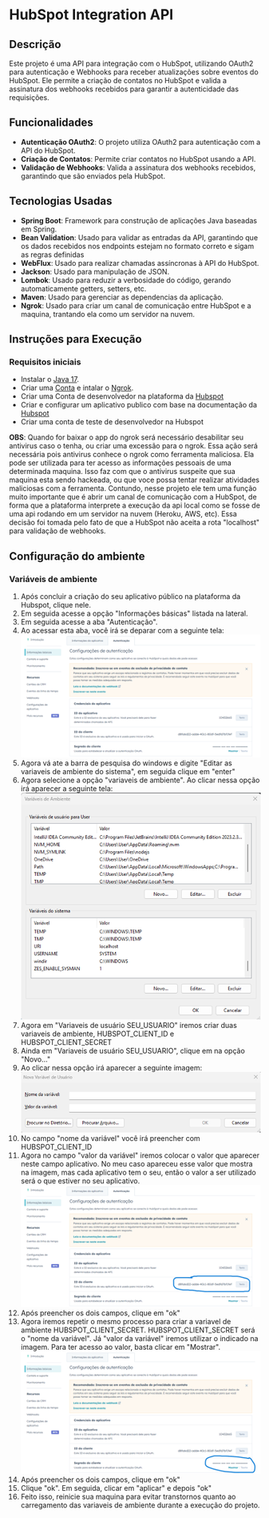 # HubSpot Integration API

## Descrição

Este projeto é uma API para integração com o HubSpot, utilizando OAuth2 para autenticação e Webhooks para receber atualizações sobre eventos do HubSpot. Ele permite a criação de contatos no HubSpot e valida a assinatura dos webhooks recebidos para garantir a autenticidade das requisições.

## Funcionalidades

- **Autenticação OAuth2**: O projeto utiliza OAuth2 para autenticação com a API do HubSpot.
- **Criação de Contatos**: Permite criar contatos no HubSpot usando a API.
- **Validação de Webhooks**: Valida a assinatura dos webhooks recebidos, garantindo que são enviados pela HubSpot.

## Tecnologias Usadas

- **Spring Boot**: Framework para construção de aplicações Java baseadas em Spring.
- **Bean Validation**: Usado para validar as entradas da API, garantindo que os dados recebidos nos endpoints estejam no formato correto e sigam as regras definidas
- **WebFlux**: Usado para realizar chamadas assíncronas à API do HubSpot.
- **Jackson**: Usado para manipulação de JSON.
- **Lombok**: Usado para reduzir a verbosidade do código, gerando automaticamente getters, setters, etc.
- **Maven**: Usado para gerenciar as dependencias da aplicação.
- **Ngrok**: Usado para criar um canal de comunicação entre HubSpot e a maquina, trantando ela como um servidor na nuvem.

## Instruções para Execução

### Requisitos iniciais

- Instalar o [Java 17](https://adoptopenjdk.net/).
- Criar uma [Conta](https://ngrok.com/) e intalar o [Ngrok](https://ngrok.com/downloads/windows).
- Criar uma Conta de desenvolvedor na plataforma da [Hubspot](https://app.hubspot.com/login)
- Criar e configurar um aplicativo publico com base na documentação da [Hubspot]([https://app.hubspot.com/login](https://developers.hubspot.com/docs/guides/apps/public-apps/overview))
- Criar uma conta de teste de desenvolvedor na Hubspot

**OBS**: Quando for baixar o app do ngrok será necessário desabilitar seu antivirus caso o tenha, ou criar uma excessão para o ngrok. Essa ação será necessária pois antivirus conhece o ngrok como ferramenta maliciosa. Ela pode ser utilizada para ter acesso as informações pessoais de uma determinada maquina. Isso faz com que o antivirus suspeite que sua maquina esta sendo hackeada, ou que voce possa tentar realizar atividades maliciosas com a ferramenta. Contundo, nesse projeto ele tem uma função muito importante que é abrir um canal de comunicação com a HubSpot, de forma que a plataforma interprete a execução da api local como se fosse de uma api rodando em um servidor na nuvem (Heroku, AWS, etc). Essa decisão foi tomada pelo fato de que a HubSpot não aceita a rota "localhost" para validação de webhooks.

## Configuração do ambiente

### Variáveis de ambiente

1. Após concluir a criação do seu aplicativo público na plataforma da Hubspot, clique nele.
2. Em seguida acesse a opção "Informações básicas" listada na lateral.
3. Em seguida acesse a aba "Autenticação".
4. Ao acessar esta aba, você irá se deparar com a seguinte tela:
![Imagem Exemplo](imagens/img1.png)
5. Agora vá ate a barra de pesquisa do windows e digite "Editar as variaveis de ambiente do sistema", em seguida clique em "enter"
6. Agora selecione a opção "variaveis de ambiente". Ao clicar nessa opção irá aparecer a seguinte tela:
![Imagem Exemplo](imagens/img2.png)
7. Agora em "Variaveis de usuário SEU_USUARIO" iremos criar duas variaveis de ambiente, HUBSPOT_CLIENT_ID e HUBSPOT_CLIENT_SECRET
8. Ainda em "Variaveis de usuário SEU_USUARIO", clique em na opção "Novo..."
9. Ao clicar nessa opção irá aparecer a seguinte imagem:
![Imagem Exemplo](imagens/img3.png)
10. No campo "nome da variável" você irá preencher com HUBSPOT_CLIENT_ID
11. Agora no campo "valor da variável" iremos colocar o valor que aparecer neste campo aplicativo. No meu caso apareceu esse valor que mostra na imagem, mas cada aplicativo tem o seu, então o valor a ser utilizado será o que estiver no seu aplicativo.
![Imagem Exemplo](imagens/img4.png)
12. Após preencher os dois campos, clique em "ok"
13. Agora iremos repetir o mesmo processo para criar a variavel de ambiente HUBSPOT_CLIENT_SECRET. HUBSPOT_CLIENT_SECRET será o "nome da variável". Já "valor da variável" iremos utilizar o indicado na imagem. Para ter acesso ao valor, basta clicar em "Mostrar".
![Imagem Exemplo](imagens/img5.png)
14. Após preencher os dois campos, clique em "ok"
15. Clique "ok". Em seguida, clicar em "aplicar" e depois "ok"
16. Feito isso, reinicie sua maquina para evitar transtornos quanto ao carregamento das variaveis de ambiente durante a execução do projeto.

